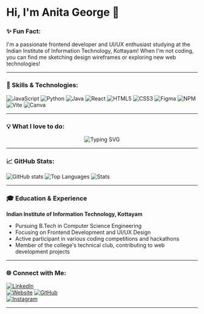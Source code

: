 # Hi, I'm Anita George 👋

### ✨ Fun Fact:
I'm a passionate frontend developer and UI/UX enthusiast studying at the Indian Institute of Information Technology, Kottayam! When I'm not coding, you can find me sketching design wireframes or exploring new web technologies!

---

### 🚀 Skills & Technologies:
![JavaScript](https://img.shields.io/badge/JavaScript-F0DB4F?style=for-the-badge&logo=javascript&logoColor=323330)
![Python](https://img.shields.io/badge/Python-3776AB?style=for-the-badge&logo=python&logoColor=white)
![Java](https://img.shields.io/badge/Java-007396?style=for-the-badge&logo=java&logoColor=white)
![React](https://img.shields.io/badge/React-61DAFB?style=for-the-badge&logo=react&logoColor=white)
![HTML5](https://img.shields.io/badge/HTML5-E34F26?style=for-the-badge&logo=html5&logoColor=white)
![CSS3](https://img.shields.io/badge/CSS3-1572B6?style=for-the-badge&logo=css3&logoColor=white)
![Figma](https://img.shields.io/badge/Figma-F24E1E?style=for-the-badge&logo=figma&logoColor=white)
![NPM](https://img.shields.io/badge/NPM-CB3837?style=for-the-badge&logo=npm&logoColor=white)
![Vite](https://img.shields.io/badge/Vite-646CFF?style=for-the-badge&logo=vite&logoColor=white)
![Canva](https://img.shields.io/badge/Canva-00C4CC?style=for-the-badge&logo=canva&logoColor=white)

---

### 💡 What I love to do:

<p align="center">
  <img src="https://readme-typing-svg.demolab.com?font=Fira+Code&weight=600&size=24&pause=1000&color=58A6FF&center=true&vCenter=true&width=435&lines=I+love+to+%3Ccode%2F%3E;I+love+to+%3Cdesign%2F%3E;I+love+to+%3Cdevelop%2F%3E;I+love+to+%3Ccreate%2F%3E;I+love+to+innovate%3B;I+love+to+collaborate%3B;I+love+to+solve+problems%3B;Frontend+Developer+at+heart!" alt="Typing SVG" />
</p>

---

### 📈 GitHub Stats:
![GitHub stats](https://github-readme-stats.vercel.app/api?username=anitageorge&show_icons=true&theme=dark&card_width=500&hide_border=true)
![Top Languages](https://github-readme-stats.vercel.app/api/top-langs/?username=anitageorge&layout=compact&theme=dark&card_width=500&hide_border=true)
![Stats](https://github-readme-streak-stats.herokuapp.com/?user=anitageorge&theme=dark&hide_border=true)

---

### 🎓 Education & Experience

**Indian Institute of Information Technology, Kottayam**
- Pursuing B.Tech in Computer Science Engineering
- Focusing on Frontend Development and UI/UX Design
- Active participant in various coding competitions and hackathons
- Member of the college's technical club, contributing to web development projects

---

### 🌐 Connect with Me:

[![LinkedIn](https://img.shields.io/badge/-LinkedIn-0077B5?style=for-the-badge&logo=linkedin&logoColor=white)](https://linkedin.com/in/anita-george)  
[![Website](https://img.shields.io/badge/-Portfolio-000000?style=for-the-badge&logo=googlechrome&logoColor=white)](https://www.anitageorge.netlify.app)
[![GitHub](https://img.shields.io/badge/-GitHub-181717?style=for-the-badge&logo=github&logoColor=white)](https://github.com/anitageorge)  
[![Instagram](https://img.shields.io/badge/-Instagram-E4405F?style=for-the-badge&logo=instagram&logoColor=white)](https://instagram.com/anita_george)

---
